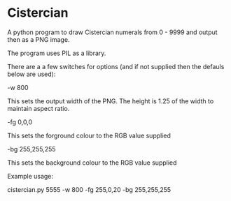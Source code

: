 # Cistercian
A python program to draw Cistercian numerals from 0 - 9999 and output then as a PNG image.

The program uses PIL as a library.


There are a a few switches for options (and if not supplied then the defauls below are used):

-w 800

This sets the output width of the PNG. The height is 1.25 of the width to maintain aspect ratio.

-fg 0,0,0

This sets the forground colour to the RGB value supplied

-bg 255,255,255

This sets the background colour to the RGB value supplied

Example usage:

cistercian.py 5555 -w 800 -fg 255,0,20 -bg 255,255,255

